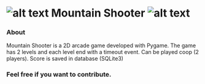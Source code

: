 ![alt text](https://github.com/user-attachments/assets/de53ac68-de53-40bf-998e-79703835d92b)  Mountain Shooter ![alt text](https://github.com/user-attachments/assets/de53ac68-de53-40bf-998e-79703835d92b)
==============



### About

Mountain Shooter is a 2D arcade game developed with Pygame. The game has 2 levels and each level end with a timeout event. 
Can be played coop (2 players). 
Score is saved in database (SQLite3)


### Feel free if you want to contribute.
